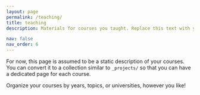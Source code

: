 ```yaml
---
layout: page
permalink: /teaching/
title: teaching
description: Materials for courses you taught. Replace this text with your description.

nav: false
nav_order: 6
---
```


For now, this page is assumed to be a static description of your courses. You can convert it to a collection similar to `_projects/` so that you can have a dedicated page for each course.

Organize your courses by years, topics, or universities, however you like!
